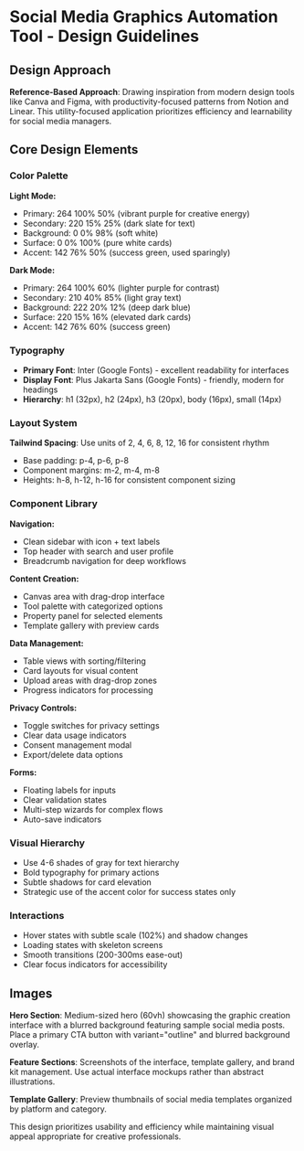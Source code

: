 # Social Media Graphics Automation Tool - Design Guidelines

## Design Approach
**Reference-Based Approach**: Drawing inspiration from modern design tools like Canva and Figma, with productivity-focused patterns from Notion and Linear. This utility-focused application prioritizes efficiency and learnability for social media managers.

## Core Design Elements

### Color Palette
**Light Mode:**
- Primary: 264 100% 50% (vibrant purple for creative energy)
- Secondary: 220 15% 25% (dark slate for text)
- Background: 0 0% 98% (soft white)
- Surface: 0 0% 100% (pure white cards)
- Accent: 142 76% 50% (success green, used sparingly)

**Dark Mode:**
- Primary: 264 100% 60% (lighter purple for contrast)
- Secondary: 210 40% 85% (light gray text)
- Background: 222 20% 12% (deep dark blue)
- Surface: 220 15% 16% (elevated dark cards)
- Accent: 142 76% 60% (success green)

### Typography
- **Primary Font**: Inter (Google Fonts) - excellent readability for interfaces
- **Display Font**: Plus Jakarta Sans (Google Fonts) - friendly, modern for headings
- **Hierarchy**: h1 (32px), h2 (24px), h3 (20px), body (16px), small (14px)

### Layout System
**Tailwind Spacing**: Use units of 2, 4, 6, 8, 12, 16 for consistent rhythm
- Base padding: p-4, p-6, p-8
- Component margins: m-2, m-4, m-8
- Heights: h-8, h-12, h-16 for consistent component sizing

### Component Library

**Navigation:**
- Clean sidebar with icon + text labels
- Top header with search and user profile
- Breadcrumb navigation for deep workflows

**Content Creation:**
- Canvas area with drag-drop interface
- Tool palette with categorized options
- Property panel for selected elements
- Template gallery with preview cards

**Data Management:**
- Table views with sorting/filtering
- Card layouts for visual content
- Upload areas with drag-drop zones
- Progress indicators for processing

**Privacy Controls:**
- Toggle switches for privacy settings
- Clear data usage indicators
- Consent management modal
- Export/delete data options

**Forms:**
- Floating labels for inputs
- Clear validation states
- Multi-step wizards for complex flows
- Auto-save indicators

### Visual Hierarchy
- Use 4-6 shades of gray for text hierarchy
- Bold typography for primary actions
- Subtle shadows for card elevation
- Strategic use of the accent color for success states only

### Interactions
- Hover states with subtle scale (102%) and shadow changes
- Loading states with skeleton screens
- Smooth transitions (200-300ms ease-out)
- Clear focus indicators for accessibility

## Images
**Hero Section**: Medium-sized hero (60vh) showcasing the graphic creation interface with a blurred background featuring sample social media posts. Place a primary CTA button with variant="outline" and blurred background overlay.

**Feature Sections**: Screenshots of the interface, template gallery, and brand kit management. Use actual interface mockups rather than abstract illustrations.

**Template Gallery**: Preview thumbnails of social media templates organized by platform and category.

This design prioritizes usability and efficiency while maintaining visual appeal appropriate for creative professionals.